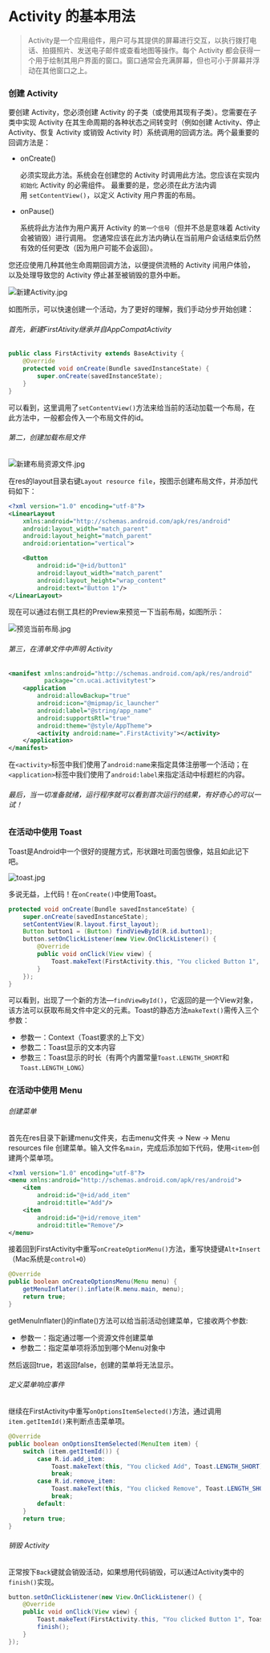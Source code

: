 # Activity 的基本用法

>Activity是一个应用组件，用户可与其提供的屏幕进行交互，以执行拨打电话、拍摄照片、发送电子邮件或查看地图等操作。每个 Activity 都会获得一个用于绘制其用户界面的窗口。窗口通常会充满屏幕，但也可小于屏幕并浮动在其他窗口之上。

### 创建 Activity

要创建 Activity，您必须创建 Activity 的子类（或使用其现有子类）。您需要在子类中实现 Activity 在其生命周期的各种状态之间转变时（例如创建 Activity、停止 Activity、恢复 Activity 或销毁 Activity 时）系统调用的回调方法。两个最重要的回调方法是：

- onCreate()

  必须实现此方法。系统会在创建您的 Activity 时调用此方法。您应该在实现内`初始化` Activity 的必需组件。 最重要的是，您必须在此方法内调用 `setContentView()`，以定义 Activity 用户界面的布局。

- onPause()

  系统将此方法作为用户离开 Activity 的`第一个信号`（但并不总是意味着 Activity 会被销毁）进行调用。 您通常应该在此方法内确认在当前用户会话结束后仍然有效的任何更改（因为用户可能不会返回）。

您还应使用几种其他生命周期回调方法，以便提供流畅的 Activity 间用户体验，以及处理导致您的 Activity 停止甚至被销毁的意外中断。

![新建Activity.jpg](http://upload-images.jianshu.io/upload_images/3171392-0018bbebf541980c.jpg?imageMogr2/auto-orient/strip%7CimageView2/2/w/1240)

如图所示，可以快速创建一个活动，为了更好的理解，我们手动分步开始创建：

###### 首先，新建FirstAtivity继承并自AppCompatActivity

```java
public class FirstActivity extends BaseActivity {
    @Override
    protected void onCreate(Bundle savedInstanceState) {
        super.onCreate(savedInstanceState);
    }
}
```

可以看到，这里调用了`setContentView()`方法来给当前的活动加载一个布局，在此方法中，一般都会传入一个布局文件的id。

###### 第二，创建加载布局文件

![新建布局资源文件.jpg](http://upload-images.jianshu.io/upload_images/3171392-84dc0e1ef7d0762d.jpg?imageMogr2/auto-orient/strip%7CimageView2/2/w/1240)

在res的layout目录右键`Layout resource file`，按图示创建布局文件，并添加代码如下：

```xml
<?xml version="1.0" encoding="utf-8"?>
<LinearLayout
    xmlns:android="http://schemas.android.com/apk/res/android"
    android:layout_width="match_parent"
    android:layout_height="match_parent"
    android:orientation="vertical">

    <Button
        android:id="@+id/button1"
        android:layout_width="match_parent"
        android:layout_height="wrap_content"
        android:text="Button 1"/>
</LinearLayout>
```

现在可以通过右侧工具栏的Preview来预览一下当前布局，如图所示：

![预览当前布局.jpg](http://upload-images.jianshu.io/upload_images/3171392-bbcddbd1fb67ee04.jpg?imageMogr2/auto-orient/strip%7CimageView2/2/w/1240)

###### 第三，在清单文件中声明 Activity

```xml
<manifest xmlns:android="http://schemas.android.com/apk/res/android"
          package="cn.ucai.activitytest">
    <application
        android:allowBackup="true"
        android:icon="@mipmap/ic_launcher"
        android:label="@string/app_name"
        android:supportsRtl="true"
        android:theme="@style/AppTheme">
        <activity android:name=".FirstActivity"></activity>
    </application>
</manifest>
```

在`<activity>`标签中我们使用了`android:name`来指定具体注册哪一个活动；在`<application>`标签中我们使用了`android:label`来指定活动中标题栏的内容。

###### 最后，当一切准备就绪，运行程序就可以看到首次运行的结果，有好奇心的可以一试！

### 在活动中使用 Toast

Toast是Android中一个很好的提醒方式，形状跟吐司面包很像，姑且如此记下吧。

![toast.jpg](https://upload-images.jianshu.io/upload_images/3171392-aab4db75ba05dc61.jpg?imageMogr2/auto-orient/strip%7CimageView2/2/w/1240)

多说无益，上代码！在`onCreate()`中使用Toast。

```java
protected void onCreate(Bundle savedInstanceState) {
    super.onCreate(savedInstanceState);
    setContentView(R.layout.first_layout);
    Button button1 = (Button) findViewById(R.id.button1);
    button.setOnClickListener(new View.OnClickListener() {
        @Override
        public void onClick(View view) {
            Toast.makeText(FirstActivity.this, "You clicked Button 1", Toast.LENGTH_SHORT).show();
        }
    });
}
```

可以看到，出现了一个新的方法—`findViewById()`，它返回的是一个View对象，该方法可以获取布局文件中定义的元素。Toast的静态方法`makeText()`需传入三个参数：

- 参数一：Context（Toast要求的上下文）
- 参数二：Toast显示的文本内容
- 参数三：Toast显示的时长（有两个内置常量`Toast.LENGTH_SHORT`和`Toast.LENGTH_LONG`）

### 在活动中使用 Menu

###### 创建菜单

 首先在res目录下新建menu文件夹，右击menu文件夹 → New → Menu resources file 创建菜单。输入文件名`main`，完成后添加如下代码，使用`<item>`创建两个菜单项。

```xml
<?xml version="1.0" encoding="utf-8"?>
<menu xmlns:android="http://schemas.android.com/apk/res/android">
    <item
        android:id="@+id/add_item"
        android:title="Add"/>
    <item
        android:id="@+id/remove_item"
        android:title="Remove"/>
</menu>
```

接着回到FirstActivity中重写`onCreateOptionMenu()`方法，重写快捷键`Alt+Insert`（Mac系统是`control+O`）

```java
@Override
public boolean onCreateOptionsMenu(Menu menu) {
    getMenuInflater().inflate(R.menu.main, menu);
    return true;
}
```

getMenuInflater()的inflate()方法可以给当前活动创建菜单，它接收两个参数:

- 参数一：指定通过哪一个资源文件创建菜单
- 参数二：指定菜单项将添加到哪个Menu对象中

然后返回true，若返回false，创建的菜单将无法显示。

###### 定义菜单响应事件

继续在FirstActivity中重写`onOptionsItemSelected()`方法，通过调用`item.getItemId()`来判断点击菜单项。

```java
@Override
public boolean onOptionsItemSelected(MenuItem item) {
    switch (item.getItemId()) {
        case R.id.add_item:
            Toast.makeText(this, "You clicked Add", Toast.LENGTH_SHORT).show();
            break;
        case R.id.remove_item:
            Toast.makeText(this, "You clicked Remove", Toast.LENGTH_SHORT).show();
            break;
        default:
    }
    return true;
}
```

###### 销毁 Activity

正常按下`Back`键就会销毁活动，如果想用代码销毁，可以通过Activity类中的`finish()`实现。

```java
button.setOnClickListener(new View.OnClickListener() {
    @Override
    public void onClick(View view) {
        Toast.makeText(FirstActivity.this, "You clicked Button 1", Toast.LENGTH_SHORT).show();
        finish();
    }
});
```